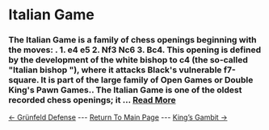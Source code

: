 # Italian Game

### The Italian Game is a family of chess openings beginning with the moves: . 1. e4 e5 2. Nf3 Nc6 3. Bc4. This opening is defined by the development of the white bishop to c4 (the so-called "Italian bishop "), where it attacks Black's vulnerable f7-square. It is part of the large family of Open Games or Double King's Pawn Games.. The Italian Game is one of the oldest recorded chess openings; it ...  [Read More](https://en.wikipedia.org/wiki/Italian_Game)

[<- Grünfeld Defense](GrünfeldDefense.md) --- [Return To Main Page](index.md) --- [King’s Gambit ->](King’sGambit.md)